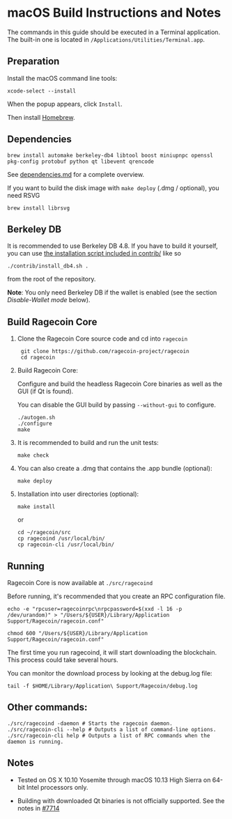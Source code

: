 macOS Build Instructions and Notes
====================================
The commands in this guide should be executed in a Terminal application.
The built-in one is located in `/Applications/Utilities/Terminal.app`.

Preparation
-----------
Install the macOS command line tools:

`xcode-select --install`

When the popup appears, click `Install`.

Then install [Homebrew](https://brew.sh).

Dependencies
----------------------

    brew install automake berkeley-db4 libtool boost miniupnpc openssl pkg-config protobuf python qt libevent qrencode

See [dependencies.md](dependencies.md) for a complete overview.

If you want to build the disk image with `make deploy` (.dmg / optional), you need RSVG

    brew install librsvg

Berkeley DB
-----------
It is recommended to use Berkeley DB 4.8. If you have to build it yourself,
you can use [the installation script included in contrib/](/contrib/install_db4.sh)
like so

```shell
./contrib/install_db4.sh .
```

from the root of the repository.

**Note**: You only need Berkeley DB if the wallet is enabled (see the section *Disable-Wallet mode* below).

Build Ragecoin Core
------------------------

1. Clone the Ragecoin Core source code and cd into `ragecoin`

        git clone https://github.com/ragecoin-project/ragecoin
        cd ragecoin

2.  Build Ragecoin Core:

    Configure and build the headless Ragecoin Core binaries as well as the GUI (if Qt is found).

    You can disable the GUI build by passing `--without-gui` to configure.

        ./autogen.sh
        ./configure
        make

3.  It is recommended to build and run the unit tests:

        make check

4.  You can also create a .dmg that contains the .app bundle (optional):

        make deploy

5.  Installation into user directories (optional):

        make install

    or

        cd ~/ragecoin/src
        cp ragecoind /usr/local/bin/
        cp ragecoin-cli /usr/local/bin/

Running
-------

Ragecoin Core is now available at `./src/ragecoind`

Before running, it's recommended that you create an RPC configuration file.

    echo -e "rpcuser=ragecoinrpc\nrpcpassword=$(xxd -l 16 -p /dev/urandom)" > "/Users/${USER}/Library/Application Support/Ragecoin/ragecoin.conf"

    chmod 600 "/Users/${USER}/Library/Application Support/Ragecoin/ragecoin.conf"

The first time you run ragecoind, it will start downloading the blockchain. This process could take several hours.

You can monitor the download process by looking at the debug.log file:

    tail -f $HOME/Library/Application\ Support/Ragecoin/debug.log

Other commands:
-------

    ./src/ragecoind -daemon # Starts the ragecoin daemon.
    ./src/ragecoin-cli --help # Outputs a list of command-line options.
    ./src/ragecoin-cli help # Outputs a list of RPC commands when the daemon is running.

Notes
-----

* Tested on OS X 10.10 Yosemite through macOS 10.13 High Sierra on 64-bit Intel processors only.

* Building with downloaded Qt binaries is not officially supported. See the notes in [#7714](https://github.com/bitcoin/bitcoin/issues/7714)
